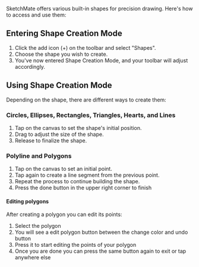 SketchMate offers various built-in shapes for precision drawing. Here's how to access and use them:

## Entering Shape Creation Mode

1. Click the add icon (+) on the toolbar and select "Shapes".
2. Choose the shape you wish to create.
3. You've now entered Shape Creation Mode, and your toolbar will adjust accordingly.

## Using Shape Creation Mode

Depending on the shape, there are different ways to create them:

### Circles, Ellipses, Rectangles, Triangles, Hearts, and Lines

1. Tap on the canvas to set the shape's initial position.
2. Drag to adjust the size of the shape.
3. Release to finalize the shape.

### Polyline and Polygons

1. Tap on the canvas to set an initial point.
2. Tap again to create a line segment from the previous point.
3. Repeat the process to continue building the shape.
4. Press the done button in the upper right corner to finish

#### Editing polygons

After creating a polygon you can edit its points:

1. Select the polygon
2. You will see a edit polygon button between the change color and undo button
3. Press it to start editing the points of your polygon
4. Once you are done you can press the same button again to exit or tap anywhere else
